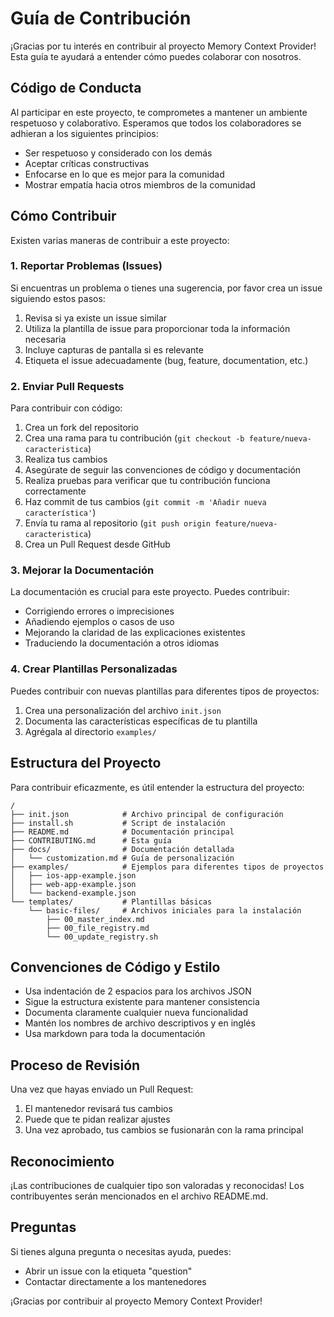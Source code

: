 # Guía de Contribución

¡Gracias por tu interés en contribuir al proyecto Memory Context Provider! Esta guía te ayudará a entender cómo puedes colaborar con nosotros.

## Código de Conducta

Al participar en este proyecto, te comprometes a mantener un ambiente respetuoso y colaborativo. Esperamos que todos los colaboradores se adhieran a los siguientes principios:

- Ser respetuoso y considerado con los demás
- Aceptar críticas constructivas
- Enfocarse en lo que es mejor para la comunidad
- Mostrar empatía hacia otros miembros de la comunidad

## Cómo Contribuir

Existen varias maneras de contribuir a este proyecto:

### 1. Reportar Problemas (Issues)

Si encuentras un problema o tienes una sugerencia, por favor crea un issue siguiendo estos pasos:

1. Revisa si ya existe un issue similar
2. Utiliza la plantilla de issue para proporcionar toda la información necesaria
3. Incluye capturas de pantalla si es relevante
4. Etiqueta el issue adecuadamente (bug, feature, documentation, etc.)

### 2. Enviar Pull Requests

Para contribuir con código:

1. Crea un fork del repositorio
2. Crea una rama para tu contribución (`git checkout -b feature/nueva-caracteristica`)
3. Realiza tus cambios
4. Asegúrate de seguir las convenciones de código y documentación
5. Realiza pruebas para verificar que tu contribución funciona correctamente
6. Haz commit de tus cambios (`git commit -m 'Añadir nueva característica'`)
7. Envía tu rama al repositorio (`git push origin feature/nueva-caracteristica`)
8. Crea un Pull Request desde GitHub

### 3. Mejorar la Documentación

La documentación es crucial para este proyecto. Puedes contribuir:

- Corrigiendo errores o imprecisiones
- Añadiendo ejemplos o casos de uso
- Mejorando la claridad de las explicaciones existentes
- Traduciendo la documentación a otros idiomas

### 4. Crear Plantillas Personalizadas

Puedes contribuir con nuevas plantillas para diferentes tipos de proyectos:

1. Crea una personalización del archivo `init.json`
2. Documenta las características específicas de tu plantilla
3. Agrégala al directorio `examples/`

## Estructura del Proyecto

Para contribuir eficazmente, es útil entender la estructura del proyecto:

```
/
├── init.json            # Archivo principal de configuración
├── install.sh           # Script de instalación
├── README.md            # Documentación principal
├── CONTRIBUTING.md      # Esta guía
├── docs/                # Documentación detallada
│   └── customization.md # Guía de personalización
├── examples/            # Ejemplos para diferentes tipos de proyectos
│   ├── ios-app-example.json
│   ├── web-app-example.json
│   └── backend-example.json
└── templates/           # Plantillas básicas
    └── basic-files/     # Archivos iniciales para la instalación
        ├── 00_master_index.md
        ├── 00_file_registry.md
        └── 00_update_registry.sh
```

## Convenciones de Código y Estilo

- Usa indentación de 2 espacios para los archivos JSON
- Sigue la estructura existente para mantener consistencia
- Documenta claramente cualquier nueva funcionalidad
- Mantén los nombres de archivo descriptivos y en inglés
- Usa markdown para toda la documentación

## Proceso de Revisión

Una vez que hayas enviado un Pull Request:

1. El mantenedor revisará tus cambios
2. Puede que te pidan realizar ajustes
3. Una vez aprobado, tus cambios se fusionarán con la rama principal

## Reconocimiento

¡Las contribuciones de cualquier tipo son valoradas y reconocidas! Los contribuyentes serán mencionados en el archivo README.md.

## Preguntas

Si tienes alguna pregunta o necesitas ayuda, puedes:

- Abrir un issue con la etiqueta "question"
- Contactar directamente a los mantenedores

¡Gracias por contribuir al proyecto Memory Context Provider!
